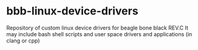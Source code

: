 # bbb-linux-device-drivers
Repository of custom linux device drivers for beagle bone black REV.C
It may include bash shell scripts and user space drivers and applications (in clang or cpp)
